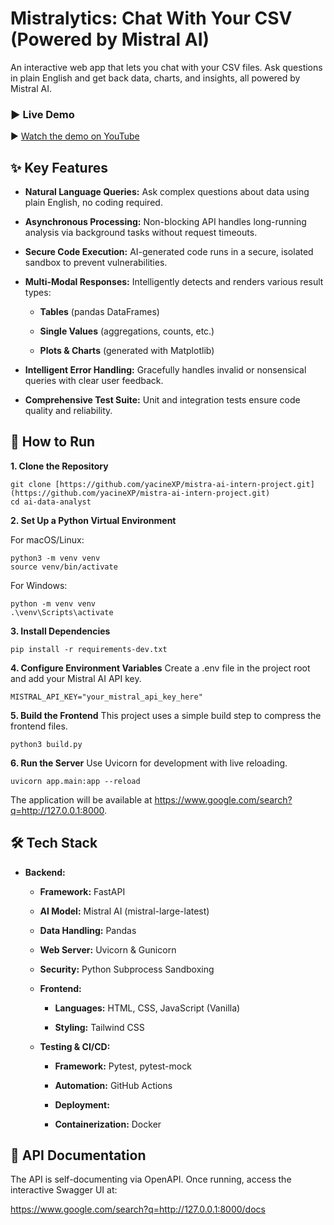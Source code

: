 # Mistralytics:  Chat With Your CSV (Powered by Mistral AI)
An interactive web app that lets you chat with your CSV files. Ask questions in plain English and get back data, charts, and insights, all powered by Mistral AI.

### ► Live Demo
▶️ [Watch the demo on YouTube](https://youtu.be/NRZIzo4MsxE) 

## ✨ Key Features
- **Natural Language Queries:** Ask complex questions about data using plain English, no coding required.

- **Asynchronous Processing:** Non-blocking API handles long-running analysis via background tasks without request timeouts.

- **Secure Code Execution:** AI-generated code runs in a secure, isolated sandbox to prevent vulnerabilities.

- **Multi-Modal Responses:** Intelligently detects and renders various result types:

  - **Tables** (pandas DataFrames)

  - **Single Values** (aggregations, counts, etc.)

  - **Plots & Charts** (generated with Matplotlib)

- **Intelligent Error Handling:** Gracefully handles invalid or nonsensical queries with clear user feedback.

- **Comprehensive Test Suite:** Unit and integration tests ensure code quality and reliability.

## 🚀 How to Run

**1. Clone the Repository**

```
git clone [https://github.com/yacineXP/mistra-ai-intern-project.git](https://github.com/yacineXP/mistra-ai-intern-project.git)
cd ai-data-analyst
```
**2. Set Up a Python Virtual Environment**

For macOS/Linux:
```
python3 -m venv venv
source venv/bin/activate
```
For Windows:
```
python -m venv venv
.\venv\Scripts\activate
```
**3. Install Dependencies**
```
pip install -r requirements-dev.txt
```
**4. Configure Environment Variables**
Create a .env file in the project root and add your Mistral AI API key.
```
MISTRAL_API_KEY="your_mistral_api_key_here"
```
**5. Build the Frontend**
This project uses a simple build step to compress the frontend files.
```
python3 build.py
```
**6. Run the Server**
Use Uvicorn for development with live reloading.
```
uvicorn app.main:app --reload
```
The application will be available at https://www.google.com/search?q=http://127.0.0.1:8000.

## 🛠️ Tech Stack
- **Backend:**

  - **Framework:** FastAPI

  - **AI Model:** Mistral AI (mistral-large-latest)

  - **Data Handling:** Pandas

  - **Web Server:** Uvicorn & Gunicorn

  - **Security:** Python Subprocess Sandboxing

  - **Frontend:**

    - **Languages:** HTML, CSS, JavaScript (Vanilla)

    - **Styling:** Tailwind CSS

  - **Testing & CI/CD:**

    - **Framework:** Pytest, pytest-mock

    - **Automation:** GitHub Actions

    - **Deployment:**

    - **Containerization:** Docker

## 📄 API Documentation
The API is self-documenting via OpenAPI. Once running, access the interactive Swagger UI at:

https://www.google.com/search?q=http://127.0.0.1:8000/docs



